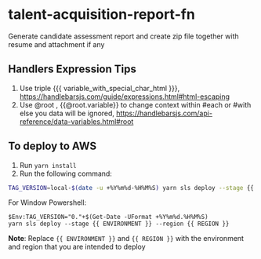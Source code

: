# talent-acquisition-report-fn

Generate candidate assessment report and create zip file together with resume and attachment if any

## Handlers Expression Tips

1. Use triple {{{ variable_with_special_char_html }}}, https://handlebarsjs.com/guide/expressions.html#html-escaping
2. Use @root , {{@root.variable}} to change context within #each or #with else you data will be ignored, https://handlebarsjs.com/api-reference/data-variables.html#root

## To deploy to AWS

1. Run `yarn install`
2. Run the following command:

```bash
TAG_VERSION=local-$(date -u +%Y%m%d-%H%M%S) yarn sls deploy --stage {{ ENVIRONMENT }} --region {{ REGION }}
```

For Window Powershell:

```shell
$Env:TAG_VERSION="0."+$(Get-Date -UFormat +%Y%m%d.%H%M%S)
yarn sls deploy --stage {{ ENVIRONMENT }} --region {{ REGION }}
```

**Note**: Replace `{{ ENVIRONMENT }}` and `{{ REGION }}` with the environment and region that you are intended to deploy
